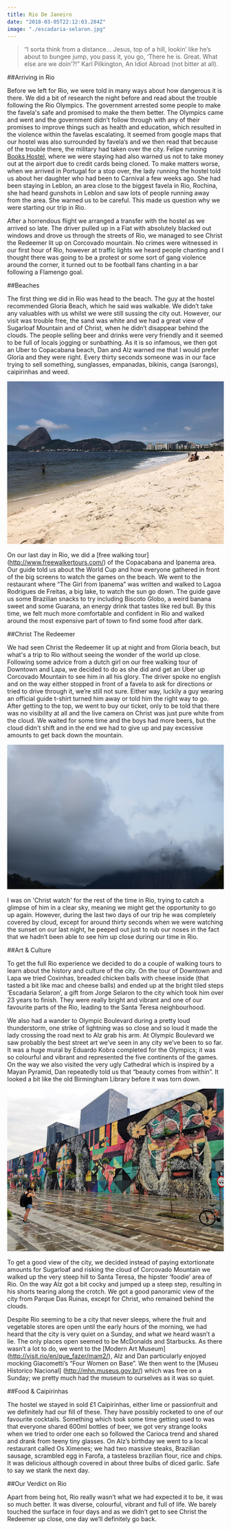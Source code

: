 ```yaml
---
title: Rio De Janeiro
date: "2018-03-05T22:12:03.284Z"
image: "./escadaria-selaron.jpg"
---
```


>“I sorta think from a distance… Jesus, top of a hill, lookin’ like he’s about to bungee jump, you pass it, you go, ‘There he is. Great. What else are we doin’?!”
Karl Pilkington, An Idiot Abroad (not bitter at all).

##Arriving in Rio

Before we left for Rio, we were told in many ways about how dangerous it is there. We did a bit of research the night before and read about the trouble following the Rio Olympics. The government arrested some people to make the favela's safe and promised to make the them better. The Olympics came and went and the government didn’t follow through with any of their promises to improve things such as health and education, which resulted in the violence within the favelas escalating. It seemed from google maps that our hostel was also surrounded by favela’s and we then read that because of the trouble there, the military had taken over the city. Felipe running [Books Hostel](http://bookshostel.com/), where we were staying had also warned us not to take money out at the airport due to credit cards being cloned. To make matters worse, when we arrived in Portugal for a stop over, the lady running the hostel told us about her daughter who had been to Carnival a few weeks ago. She had been staying in Leblon, an area close to the biggest favela in Rio, Rochina, she had heard gunshots in Leblon and saw lots of people running away from the area. She warned us to be careful. This made us question why we were starting our trip in Rio.

After a horrendous flight we arranged a transfer with the hostel as we arrived so late. The driver pulled up in a Fiat with absolutely blacked out windows and drove us through the streets of Rio, we managed to see Christ the Redeemer lit up on Corcovado mountain. No crimes were witnessed in our first hour of Rio, however at traffic lights we heard people chanting and I thought there was going to be a protest or some sort of gang violence around the corner, it turned out to be football fans chanting in a bar following a Flamengo goal.

##Beaches

The first thing we did in Rio was head to the beach. The guy at the hostel recommended Gloria Beach, which he said was walkable. We didn’t take any valuables with us whilst we were still sussing the city out. However, our visit was trouble free, the sand was white and we had a great view of Sugarloaf Mountain and of Christ, when he didn’t disappear behind the clouds. The people selling beer and drinks were very friendly and it seemed to be full of locals jogging or sunbathing. As it is so infamous, we then got an Uber to Copacabana beach, Dan and Alz warned me that I would prefer Gloria and they were right. Every thirty seconds someone was in our face trying to sell something, sunglasses, empanadas, bikinis, canga (sarongs), caipirinhas and weed.

![Gloria Beach](./gloria-beach.jpg "Gloria Beach")

On our last day in Rio, we did a [free walking tour] (http://www.freewalkertours.com/) of the Copacabana and Ipanema area. Our guide told us about the World Cup and how everyone gathered in front of the big screens to watch the games on the beach. We went to the restaurant where “The Girl from Ipanema” was written and walked to Lagoa Rodrigues de Freitas, a big lake, to watch the sun go down. The guide gave us some Brazilian snacks to try including Biscoto Globo, a weird banana sweet and some Guarana, an energy drink that tastes like red bull. By this time, we felt much more comfortable and confident in Rio and walked around the most expensive part of town to find some food after dark.

##Christ The Redeemer

We had seen Christ the Redeemer lit up at night and from Gloria beach, but what's a trip to Rio without seeing the wonder of the world up close. Following some advice from a dutch girl on our free walking tour of Downtown and Lapa, we decided to do as she did and get an Uber up Corcovado Mountain to see him in all his glory. The driver spoke no english and on the way either stopped in front of a favela to ask for directions or tried to drive through it, we’re still not sure. Either way, luckily a guy wearing an official guide t-shirt turned him away or told him the right way to go. After getting to the top, we went to buy our ticket, only to be told that there was no visibility at all and the live camera on Christ was just pure white from the cloud. We waited for some time and the boys had more beers, but the cloud didn't shift and in the end we had to give up and pay excessive amounts to get back down the mountain.

![Christ the Redeemer](./christ-the-redeemer.jpg "Christ the Redeemer")

I was on 'Christ watch' for the rest of the time in Rio, trying to catch a glimpse of him in a clear sky,  meaning we might get the opportunity to go up again. However, during the last two days of our trip he was completely covered by cloud, except for around thirty seconds when we were watching the sunset on our last night, he peeped out just to rub our noses in the fact that we hadn’t been able to see him up close during our time in Rio.

##Art & Culture

To get the full Rio experience we decided to do a couple of walking tours to learn about the history and culture of the city. On the tour of Downtown and Lapa we tried Coxinhas, breaded chicken balls with cheese inside (that tasted a bit like mac and cheese balls) and ended up at the bright tiled steps ‘Escadaria Selaron’, a gift from Jorge Selaron to the city which took him over 23 years to finish. They were really bright and vibrant and one of our favourite parts of the Rio, leading to the Santa Teresa neighbourhood.

We also had a wander to Olympic Boulevard during a pretty loud thunderstorm, one strike of lightning was so close and so loud it made the lady crossing the road next to Alz grab his arm. At Olympic Boulevard we saw probably the best street art we’ve seen in any city we’ve been to so far. It was a huge mural by Eduardo Kobra completed for the Olympics; it was so colourful and vibrant and represented the five continents of the games. On the way we also visited the very ugly Cathedral which is inspired by a Mayan Pyramid, Dan repeatedly told us that “beauty comes from within”. It looked a bit like the old Birmingham Library before it was torn down.

![Mural, Eduardo Kobra](./eduardo-kobra.jpg "Mural, Eduardo Cobra")

To get a good view of the city, we decided instead of paying extortionate amounts for Sugarloaf and risking the cloud of Corcovado Mountain we walked up the very steep hill to Santa Teresa, the hipster ‘foodie’ area of Rio. On the way Alz got a bit cocky and jumped up a steep step, resulting in his shorts tearing along the crotch. We got a good panoramic view of the city from Parque Das Ruinas, except for Christ, who remained behind the clouds.

Despite Rio seeming to be a city that never sleeps, where the fruit and vegetable stores are open until the early hours of the morning, we had heard that the city is very quiet on a Sunday, and what we heard wasn’t a lie. The only places open seemed to be McDonalds and Starbucks. As there wasn’t a lot to do, we went to the [Modern Art Museum] (http://visit.rio/en/que_fazer/mam2/), Alz and Dan particularly enjoyed mocking Giacometti’s “Four Women on Base”. We then went to the [Museu Historico Nacional] (http://mhn.museus.gov.br/) which was free on a Sunday; we pretty much had the museum to ourselves as it was so quiet.

##Food & Caipirinhas

The hostel we stayed in sold £1 Caipirinhas, either lime or passionfruit and we definitely had our fill of these. They have possibly rocketed to one of our favourite cocktails. Something which took some time getting used to was that everyone shared 600ml bottles of beer, we got very strange looks when we tried to order one each so followed the Carioca trend and shared and drank from teeny tiny glasses. On Alz’s birthday we went to a local restaurant called Os Ximenes; we had two massive steaks, Brazilian sausage, scrambled egg in Farofa, a tasteless brazilian flour, rice and chips. It was delicious although covered in about three bulbs of diced garlic. Safe to say we stank the next day.

##Our Verdict on Rio

Apart from being hot, Rio really wasn’t what we had expected it to be, it was so much better. It was diverse, colourful, vibrant and full of life. We barely touched the surface in four days and as we didn’t get to see Christ the Redeemer up close, one day we’ll definitely go back.